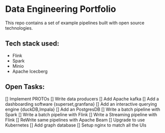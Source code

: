 # Data Engineering Portfolio

This repo contains a set of example pipelines built with open source technologies.

## Tech stack used:
- Flink
- Spark
- Minio
- Apache Icecberg

## Open Tasks:
[] Implement PROTOs
[] Write data producers
[] Add Apache kafka
[] Add a dashboarding software {superset,granfana}
[] Add an interactive querying engine {duckDB,Impala}
[] Add an PostgresDB
[] Write a batch pipeline with Spark
[] Write a batch pipeline with Flink
[] Write a Streaming pipeline with Flink
[] ReWrite same pipelines with Apache Beam
[] Upgrade to use Kubernetes
[] Add graph database
[] Setup nginx to match all the UIs
